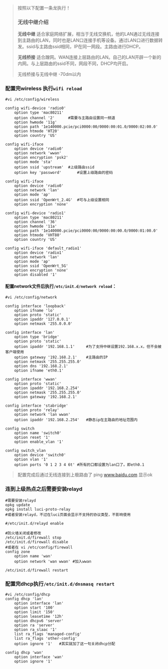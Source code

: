 > 按照以下配置一条龙执行！
>
> ### 无线中继介绍
>
> **无线中继** 适合家庭网络扩展，相当于无线交换机，他的LAN通过无线连接到主路由的LAN，同时也是LAN口连接手机等设备。通过LAN口进行数据转发。ssid与主路由ssid相同，IP在同一网段。主路由进行DHCP。
>
> **无线桥接** 适合蹭网。WAN连接上层路由的LAN。自己的LAN开辟一个新的内网。与上层路由的ssid不同，网段不同，DHCP均开启。
>
> 无线桥接与无线中继 -70dm以内



### 配置完wireless 执行`wifi reload`

```shell
#vi /etc/config/wireless 

config wifi-device 'radio0'
	option type 'mac80211'
	option channel '2'      #需要与主路由设置同一频道
	option hwmode '11g'
	option path '1e140000.pcie/pci0000:00/0000:00:01.0/0000:02:00.0'
	option htmode 'HT20'
	option country 'US'

config wifi-iface
	option device 'radio0'
	option network 'wwan'
	option encryption 'psk2'
	option mode 'sta'
	option ssid 'upstream'	#上级路由ssid
	option key 'password'		#设置上级路由的密码

config wifi-iface
	option device 'radio0'
	option network 'lan'
	option mode 'ap'
	option ssid 'OpenWrt_2.4G'	#可与上级设置相同
	option encryption 'none'

config wifi-device 'radio1'
	option type 'mac80211'
	option channel '36'
	option hwmode '11a'
	option path '1e140000.pcie/pci0000:00/0000:00:00.0/0000:01:00.0'
	option htmode 'VHT80'
	option country 'US'

config wifi-iface 'default_radio1'
	option device 'radio1'
	option network 'lan'
	option mode 'ap'
	option ssid 'OpenWrt_5G'
	option encryption 'none'
	option disabled '1'
```

#### 配置network文件后执行`/etc/init.d/network reload`：

```shell
#vi /etc/config/network 

config interface 'loopback'
	option ifname 'lo'
	option proto 'static'
	option ipaddr '127.0.0.1'
	option netmask '255.0.0.0'

config interface 'lan'
	option type 'bridge'
	option proto 'static'
	option ipaddr '192.168.1.1'		#为了支持中继设置192.168.x.x，但不会被客户端使用
	option gateway '192.168.2.1'	#主路由的IP
	option netmask '255.255.255.0'
	option dns '192.168.2.1'
	option ifname 'eth0.1'

config interface 'wwan'
	option proto 'static'
	option ipaddr '192.168.2.254'
	option netmask '255.255.255.0'
	option gateway '192.168.2.1'

config interface 'stabridge'
	option proto 'relay'
	option network 'lan wwan'
	option ipaddr '192.168.2.254'	#静态ip在主路由的地址范围内

config switch
	option name 'switch0'
	option reset '1'
	option enable_vlan '1'

config switch_vlan
	option device 'switch0'
	option vlan '1'
	option ports '0 1 2 3 4 6t'	#所有的口都设置为lan口了。即eth0.1
```

>配置完成后通过无线连接到上极路由了
>ping www.baidu.com 显示ok

### 连到上级热点之后需要安装relayd

```shell
#需要安装relayd
opkg update
opkg install luci-proto-relay
#或者安装relayd，不过在luci页面会显示不支持的协议类型，不影响使用

#/etc/init.d/relayd enable

#防火墙关闭或者修改
/etc/init.d/firewall stop
/etc/init.d/firewall disable
#或者在 vi /etc/config/firewall
config zone
    option name 'wan'
	option network 'wan wwan' #加入wwan

/etc/init.d/firewall restart
```

### 配置完dhcp执行`/etc/init.d/dnsmasq restart`


```shell
#vi /etc/config/dhcp
config dhcp 'lan'
	option interface 'lan'
	option start '100'
	option limit '150'
	option leasetime '12h'
	option dhcpv6 'server'
	option ra 'server'
	option ra_slaac '1'
	list ra_flags 'managed-config'
	list ra_flags 'other-config'
	option ignore '1'	#其实就加了这一句关闭dhcp分配

config dhcp 'wan'
	option interface 'wan'
	option ignore '1'
```









